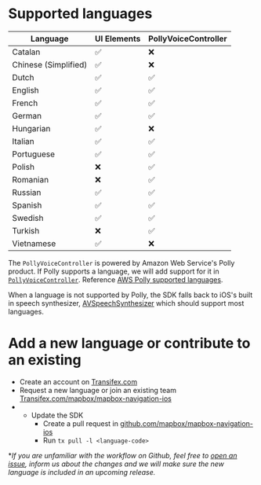 # Supported languages

| Language | UI Elements | PollyVoiceController |
|----------|-------------|----------------------|
| Catalan | ✅ | ❌ |
| Chinese (Simplified) | ✅ | ❌ |
| Dutch | ✅ | ✅ |
| English | ✅ | ✅ |
| French | ✅ | ✅ |
| German | ✅ | ✅ |
| Hungarian | ✅ | ❌ |
| Italian | ✅ | ✅ |
| Portuguese | ✅ | ✅ |
| Polish | ❌ | ✅ |
| Romanian | ❌ | ✅ |
| Russian | ✅ | ✅ |
| Spanish | ✅ | ✅ |
| Swedish | ✅ | ✅ |
| Turkish | ❌ | ✅ |
| Vietnamese | ✅ | ❌ |

The `PollyVoiceController` is powered by Amazon Web Service's Polly product. If Polly supports a language, we will add support for it in [`PollyVoiceController`](https://github.com/mapbox/mapbox-navigation-ios/blob/1d74296aa4c6adc779193fad07f0c97de2f79e90/MapboxNavigation/PollyVoiceController.swift#L99). Reference [AWS Polly supported languages](https://docs.aws.amazon.com/polly/latest/dg/SupportedLanguage.html).

When a language is not supported by Polly, the SDK falls back to iOS's built in speech synthesizer, [AVSpeechSynthesizer](https://developer.apple.com/documentation/avfoundation/avspeechsynthesizer) which should support most languages.

# Add a new language or contribute to an existing

- Create an account on [Transifex.com](https://www.transifex.com)
- Request a new language or join an existing team [Transifex.com/mapbox/mapbox-navigation-ios](https://www.transifex.com/mapbox/mapbox-navigation-ios)
- * Update the SDK
	- Create a pull request in [github.com/mapbox/mapbox-navigation-ios](https://github.com/mapbox/mapbox-navigation-ios)
	- Run `tx pull -l <language-code>`

*_If you are unfamiliar with the workflow on Github, feel free to [open an issue](https://github.com/mapbox/mapbox-navigation-ios), inform us about the changes and we will make sure the new language is included in an upcoming release._

